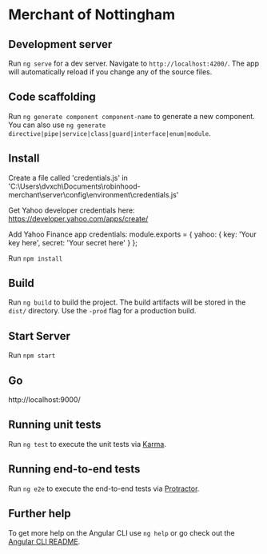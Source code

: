 # Merchant of Nottingham


## Development server

Run `ng serve` for a dev server. Navigate to `http://localhost:4200/`. The app will automatically reload if you change any of the source files.

## Code scaffolding

Run `ng generate component component-name` to generate a new component. You can also use `ng generate directive|pipe|service|class|guard|interface|enum|module`.

## Install
Create a file called 'credentials.js' in 'C:\Users\dvxch\Documents\robinhood-merchant\server\config\environment\credentials.js'

Get Yahoo developer credentials here: https://developer.yahoo.com/apps/create/

Add Yahoo Finance app credentials: 
module.exports = {
    yahoo: {
        key: 'Your key here',
        secret: 'Your secret here'
      } 
};

Run `npm install`

## Build

Run `ng build` to build the project. The build artifacts will be stored in the `dist/` directory. Use the `-prod` flag for a production build.

## Start Server

Run `npm start`

## Go

http://localhost:9000/

## Running unit tests

Run `ng test` to execute the unit tests via [Karma](https://karma-runner.github.io).

## Running end-to-end tests

Run `ng e2e` to execute the end-to-end tests via [Protractor](http://www.protractortest.org/).

## Further help

To get more help on the Angular CLI use `ng help` or go check out the [Angular CLI README](https://github.com/angular/angular-cli/blob/master/README.md).
